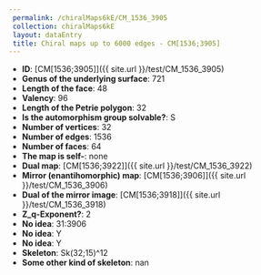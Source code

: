 ```yaml
--- 
 permalink: /chiralMaps6kE/CM_1536_3905 
 collection: chiralMaps6kE
 layout: dataEntry
 title: Chiral maps up to 6000 edges - CM[1536;3905]
---
```


- **ID**: [CM[1536;3905]]({{ site.url }}/test/CM_1536_3905)
- **Genus of the underlying surface**: 721
- **Length of the face**: 48
- **Valency**: 96
- **Length of the Petrie polygon**: 32
- **Is the automorphism group solvable?**: S
- **Number of vertices**: 32
- **Number of edges**: 1536
- **Number of faces**: 64
- **The map is self-**: none
- **Dual map**: [CM[1536;3922]]({{ site.url }}/test/CM_1536_3922)
- **Mirror (enantihomorphic) map**: [CM[1536;3906]]({{ site.url }}/test/CM_1536_3906)
- **Dual of the mirror image**: [CM[1536;3918]]({{ site.url }}/test/CM_1536_3918)
- **Z_q-Exponent?**: 2
- **No idea**:  31:3906
- **No idea**: Y
- **No idea**: Y
- **Skeleton**: Sk(32;15)^12
- **Some other kind of skeleton**: nan

